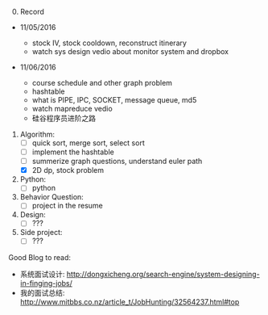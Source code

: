 0. Record
  - 11/05/2016    
    - stock IV, stock cooldown, reconstruct itinerary
    - watch sys design vedio about monitor system and dropbox
  
  - 11/06/2016    
    - course schedule and other graph problem
    - hashtable
    - what is PIPE, IPC, SOCKET, message queue, md5  
    - watch mapreduce vedio
    - 硅谷程序员进阶之路
      
      
1. Algorithm:
    * [ ] quick sort, merge sort, select sort
    * [ ] implement the hashtable 
    * [ ] summerize graph questions, understand euler path 
    * [x] 2D dp, stock problem

2. Python:
    * [ ] python

3. Behavior Question:
    * [ ] project in the resume 

4. Design:
    * [ ] ???
    
5. Side project:
    * [ ] ???

Good Blog to read:

* 系统面试设计: http://dongxicheng.org/search-engine/system-designing-in-finging-jobs/
* 我的面试总结: http://www.mitbbs.co.nz/article_t/JobHunting/32564237.html#top

